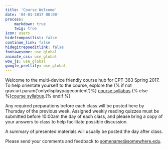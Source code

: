 ```yaml
---
title: 'Course Welcome'
date: '04-01-2017 00:00'
process:
    markdown: true
    twig: true
icon: users
hidefrompostlist: false
continue_link: false
hidegitrepoeditlink: false
fontawesome: use_global
animate_css: use_global
wow_js: use_global
google_prettify: use_global
---
```


Welcome to the multi-device friendly course hub for CPT-363 Spring 2017. To help orientate yourself to the course, explore the {% if not grav.uri.param('onlydisplaypagecontent')%}
[course syllabus](../../syllabus).{% else %}[course syllabus](../../syllabus/onlydisplaypagecontent:true).{% endif %}
        
Any required preparations before each class will be posted here by Thursday of the previous week. Assigned weekly reading quizzes must be submitted before 10:00am the day of each class, and please bring a copy of your answers to class to help facilitate possible discussion.

A summary of presented materials will usually be posted the day after class.

Please send your comments and feedback to <somename@somewhere.edu>.